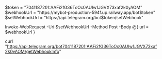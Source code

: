 $token = "7041187201:AAFi2fG36ToOc0AUIw1JGVX73xaf2k0yAOM"
$webhookUrl = "https://mybot-production-594f.up.railway.app/bot$token" 
$setWebhookUrl = "https://api.telegram.org/bot$token/setWebhook"

Invoke-WebRequest -Uri $setWebhookUrl -Method Post -Body @{ url = $webhookUrl }


curl "https://api.telegram.org/bot7041187201:AAFi2fG36ToOc0AUIw1JGVX73xaf2k0yAOM/getWebhookInfo"